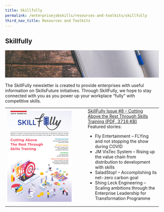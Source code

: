 ```yaml
---
title: Skillfully
permalink: /enterprisejobskills/resources-and-toolkits/skillfully
third_nav_title: Resources and Toolkits
---
```


## Skillfully

![Skillfully](/images/epjs/skillfully.png)

The SkillFully newsletter is created to provide enterprises with useful information on SkillsFuture initiatives. Through SkillFully, we hope to stay connected with you as you power up your workplace “fully” with competitive skills.

<table>
<tr>
<td style="width:250px"><img style="width:211px; height:298px; align:center" src="/images/epjs/skillfully/skillfully-issue8.png" aria-hidden="true"></td>
<td style="width:auto"><a href="/images/epjs/skillfully/SkillfullyNewsletter_8_R10.pdf" target="_blank" rel="noopener">SkillFully Issue #8 – Cutting Above the Rest Through Skills Training (PDF, 3716 KB)</a><br>Featured stories:<br><ul><li>Fly Entertainment – FLYing and not stopping the show during COVID</li><li>JM VisTec System – Rising up the value chain from distribution to development with skills</li><li>SaladStop! – Accomplishing its net-zero carbon goal</li><li>Shing Leck Engineering – Scaling ambitions through the Enterprise Leadership for Transformation Programme</li></ul></td>
</tr>
</table>


